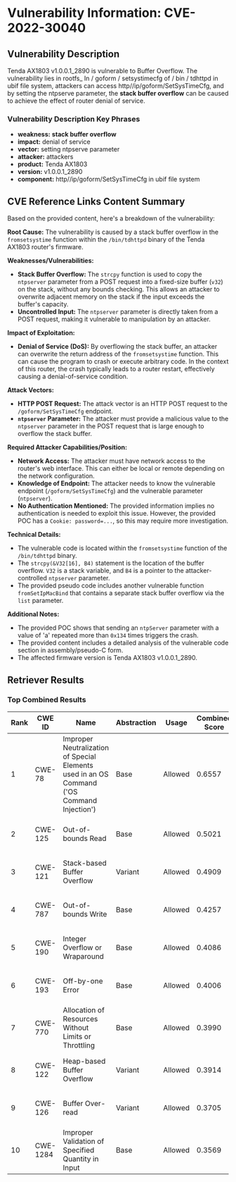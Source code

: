 # Vulnerability Information: CVE-2022-30040

## Vulnerability Description
Tenda AX1803 v1.0.0.1_2890 is vulnerable to Buffer Overflow. The vulnerability lies in rootfs_ In / goform / setsystimecfg of / bin / tdhttpd in ubif file system, attackers can access http//ip/goform/SetSysTimeCfg, and by setting the ntpserve parameter, the **stack buffer overflow** can be caused to achieve the effect of router denial of service.

### Vulnerability Description Key Phrases
- **weakness:** **stack buffer overflow**
- **impact:** denial of service
- **vector:** setting ntpserve parameter
- **attacker:** attackers
- **product:** Tenda AX1803
- **version:** v1.0.0.1_2890
- **component:** http//ip/goform/SetSysTimeCfg in ubif file system

## CVE Reference Links Content Summary
Based on the provided content, here's a breakdown of the vulnerability:

**Root Cause:**
The vulnerability is caused by a stack buffer overflow in the `fromsetsystime` function within the `/bin/tdhttpd` binary of the Tenda AX1803 router's firmware.

**Weaknesses/Vulnerabilities:**
- **Stack Buffer Overflow:** The `strcpy` function is used to copy the `ntpserver` parameter from a POST request into a fixed-size buffer (`v32`) on the stack, without any bounds checking. This allows an attacker to overwrite adjacent memory on the stack if the input exceeds the buffer's capacity.
- **Uncontrolled Input:** The `ntpserver` parameter is directly taken from a POST request, making it vulnerable to manipulation by an attacker.

**Impact of Exploitation:**
- **Denial of Service (DoS):** By overflowing the stack buffer, an attacker can overwrite the return address of the `fromsetsystime` function. This can cause the program to crash or execute arbitrary code. In the context of this router, the crash typically leads to a router restart, effectively causing a denial-of-service condition.

**Attack Vectors:**
- **HTTP POST Request:** The attack vector is an HTTP POST request to the `/goform/SetSysTimeCfg` endpoint.
- **`ntpserver` Parameter:** The attacker must provide a malicious value to the `ntpserver` parameter in the POST request that is large enough to overflow the stack buffer.

**Required Attacker Capabilities/Position:**
- **Network Access:** The attacker must have network access to the router's web interface. This can either be local or remote depending on the network configuration.
- **Knowledge of Endpoint:** The attacker needs to know the vulnerable endpoint (`/goform/SetSysTimeCfg`) and the vulnerable parameter (`ntpserver`).
- **No Authentication Mentioned:** The provided information implies no authentication is needed to exploit this issue. However, the provided POC has a `Cookie: password=...`, so this may require more investigation.

**Technical Details:**

- The vulnerable code is located within the `fromsetsystime` function of the `/bin/tdhttpd` binary.
- The `strcpy(&V32[16], B4)` statement is the location of the buffer overflow. `V32` is a stack variable, and `B4` is a pointer to the attacker-controlled `ntpserver` parameter.
- The provided pseudo code includes another vulnerable function `fromSetIpMacBind` that contains a separate stack buffer overflow via the `list` parameter.

**Additional Notes:**

- The provided POC shows that sending an `ntpServer` parameter with a value of 'a' repeated more than `0x134` times triggers the crash.
- The provided content includes a detailed analysis of the vulnerable code section in assembly/pseudo-C form.
- The affected firmware version is Tenda AX1803 v1.0.0.1_2890.

## Retriever Results

### Top Combined Results

| Rank | CWE ID | Name | Abstraction | Usage | Combined Score | Retrievers | Individual Scores |
|------|--------|------|-------------|-------|---------------|------------|-------------------|
| 1 | CWE-78 | Improper Neutralization of Special Elements used in an OS Command ('OS Command Injection') | Base | Allowed | 0.6557 | dense, sparse, graph | dense: 0.593, sparse: 0.241, graph: 0.618 |
| 2 | CWE-125 | Out-of-bounds Read | Base | Allowed | 0.5021 | sparse, graph | sparse: 0.253, graph: 1.000 |
| 3 | CWE-121 | Stack-based Buffer Overflow | Variant | Allowed | 0.4909 | dense, sparse | dense: 0.655, sparse: 0.356 |
| 4 | CWE-787 | Out-of-bounds Write | Base | Allowed | 0.4257 | sparse, graph | sparse: 0.236, graph: 0.813 |
| 5 | CWE-190 | Integer Overflow or Wraparound | Base | Allowed | 0.4086 | dense, sparse | dense: 0.532, sparse: 0.248 |
| 6 | CWE-193 | Off-by-one Error | Base | Allowed | 0.4006 | dense, sparse | dense: 0.525, sparse: 0.241 |
| 7 | CWE-770 | Allocation of Resources Without Limits or Throttling | Base | Allowed | 0.3990 | dense, sparse | dense: 0.526, sparse: 0.237 |
| 8 | CWE-122 | Heap-based Buffer Overflow | Variant | Allowed | 0.3914 | dense, sparse | dense: 0.549, sparse: 0.261 |
| 9 | CWE-126 | Buffer Over-read | Variant | Allowed | 0.3705 | dense, sparse | dense: 0.539, sparse: 0.230 |
| 10 | CWE-1284 | Improper Validation of Specified Quantity in Input | Base | Allowed | 0.3569 | sparse, graph | sparse: 0.263, graph: 0.578 |

